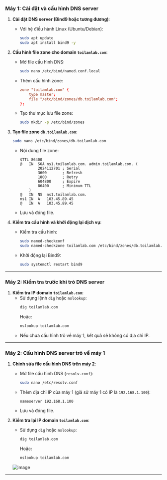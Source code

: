 ### **Máy 1: Cài đặt và cấu hình DNS server**

1. **Cài đặt DNS server (Bind9 hoặc tương đương)**:
   - Với hệ điều hành Linux (Ubuntu/Debian):
     ```bash
     sudo apt update
     sudo apt install bind9 -y
     ```

2. **Cấu hình file zone cho domain `toilamlab.com`**:
   - Mở file cấu hình DNS:
     ```bash
     sudo nano /etc/bind/named.conf.local
     ```
   - Thêm cấu hình zone:
     ```conf
     zone "toilamlab.com" {
         type master;
         file "/etc/bind/zones/db.toilamlab.com";
     };
     ```
   - Tạo thư mục lưu file zone:
     ```bash
     sudo mkdir -p /etc/bind/zones
     ```

3. **Tạo file zone `db.toilamlab.com`**:
   ```bash
   sudo nano /etc/bind/zones/db.toilamlab.com
   ```
   - Nội dung file zone:
     ```
     $TTL 86400
     @   IN  SOA ns1.toilamlab.com. admin.toilamlab.com. (
             2024112701 ; Serial
             3600       ; Refresh
             1800       ; Retry
             604800     ; Expire
             86400      ; Minimum TTL
         )
     @   IN  NS  ns1.toilamlab.com.
     ns1 IN  A   103.45.89.45
     @   IN  A   103.45.89.45
     ```
   - Lưu và đóng file.

4. **Kiểm tra cấu hình và khởi động lại dịch vụ**:
   - Kiểm tra cấu hình:
     ```bash
     sudo named-checkconf
     sudo named-checkzone toilamlab.com /etc/bind/zones/db.toilamlab.com
     ```
   - Khởi động lại Bind9:
     ```bash
     sudo systemctl restart bind9
     ```

---

### **Máy 2: Kiểm tra trước khi trỏ DNS server**
1. **Kiểm tra IP domain `toilamlab.com`**:
   - Sử dụng lệnh `dig` hoặc `nslookup`:
     ```bash
     dig toilamlab.com
     ```
     Hoặc:
     ```bash
     nslookup toilamlab.com
     ```
   - Nếu chưa cấu hình trỏ về máy 1, kết quả sẽ không có địa chỉ IP.

---

### **Máy 2: Cấu hình DNS server trỏ về máy 1**

1. **Chỉnh sửa file cấu hình DNS trên máy 2**:
   - Mở file cấu hình DNS (`resolv.conf`):
     ```bash
     sudo nano /etc/resolv.conf
     ```
   - Thêm địa chỉ IP của máy 1 (giả sử máy 1 có IP là `192.168.1.100`):
     ```
     nameserver 192.168.1.100
     ```
   - Lưu và đóng file.

2. **Kiểm tra lại IP domain `toilamlab.com`**:
   - Sử dụng `dig` hoặc `nslookup`:
     ```bash
     dig toilamlab.com
     ```
     Hoặc:
     ```bash
     nslookup toilamlab.com
     ```
   ![image](https://github.com/user-attachments/assets/6d285748-4906-4d26-8e2e-99562b243f61)


---
